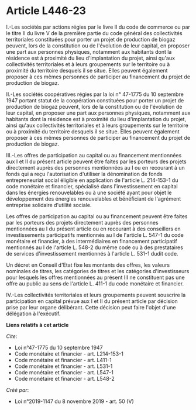 # Article L446-23

I.-Les sociétés par actions régies par le livre II du code de commerce ou par le titre II du livre V de la première partie du
code général des collectivités territoriales constituées pour porter un projet de production de biogaz peuvent, lors de la
constitution ou de l'évolution de leur capital, en proposer une part aux personnes physiques, notamment aux habitants dont la
résidence est à proximité du lieu d'implantation du projet, ainsi qu'aux collectivités territoriales et à leurs groupements
sur le territoire ou à proximité du territoire desquels il se situe. Elles peuvent également proposer à ces mêmes personnes
de participer au financement du projet de production de biogaz. 

II.-Les sociétés coopératives régies par la loi n° 47-1775 du 10 septembre 1947 portant statut de la coopération constituées
pour porter un projet de production de biogaz peuvent, lors de la constitution ou de l'évolution de leur capital, en proposer
une part aux personnes physiques, notamment aux habitants dont la résidence est à proximité du lieu d'implantation du projet,
ainsi qu'aux collectivités territoriales et à leurs groupements sur le territoire ou à proximité du territoire desquels il se
situe. Elles peuvent également proposer à ces mêmes personnes de participer au financement du projet de production de
biogaz. 

III.-Les offres de participation au capital ou au financement mentionnées aux I et II du présent article peuvent être faites
par les porteurs des projets directement auprès des personnes mentionnées au I ou en recourant à un fonds qui a reçu
l'autorisation d'utiliser la dénomination de fonds entrepreneuriat social éligible en application de l'article L. 214-153-1
du code monétaire et financier, spécialisé dans l'investissement en capital dans les énergies renouvelables ou à une société
ayant pour objet le développement des énergies renouvelables et bénéficiant de l'agrément entreprise solidaire d'utilité
sociale. 

Les offres de participation au capital ou au financement peuvent être faites par les porteurs des projets directement auprès
des personnes mentionnées au I du présent article ou en recourant à des conseillers en investissements participatifs
mentionnés au I de l'article L. 547-1 du code monétaire et financier, à des intermédiaires en financement participatif
mentionnés au I de l'article L. 548-2 du même code ou à des prestataires de services d'investissement mentionnés à l'article
L. 531-1 dudit code. 

Un décret en Conseil d'Etat fixe les montants des offres, les valeurs nominales de titres, les catégories de titres et les
catégories d'investisseurs pour lesquels les offres mentionnées au présent III ne constituent pas une offre au public au sens
de l'article L. 411-1 du code monétaire et financier. 

IV.-Les collectivités territoriales et leurs groupements peuvent souscrire la participation en capital prévue aux I et II du
présent article par décision prise par leur organe délibérant. Cette décision peut faire l'objet d'une délégation à
l'exécutif.

**Liens relatifs à cet article**

_Cite_:

  - Loi n°47-1775 du 10 septembre 1947
  - Code monétaire et financier - art. L214-153-1
  - Code monétaire et financier - art. L411-1
  - Code monétaire et financier - art. L531-1
  - Code monétaire et financier - art. L547-1
  - Code monétaire et financier - art. L548-2

_Créé par_:

  - Loi n°2019-1147 du 8 novembre 2019 - art. 50 (V)
